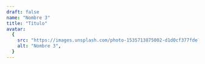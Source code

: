 ```yaml
---
draft: false
name: "Nombre 3"
title: "Título"
avatar:
  {
    src: "https://images.unsplash.com/photo-1535713875002-d1d0cf377fde?&fit=crop&w=280",
    alt: "Nombre 3",
  }
---
```

